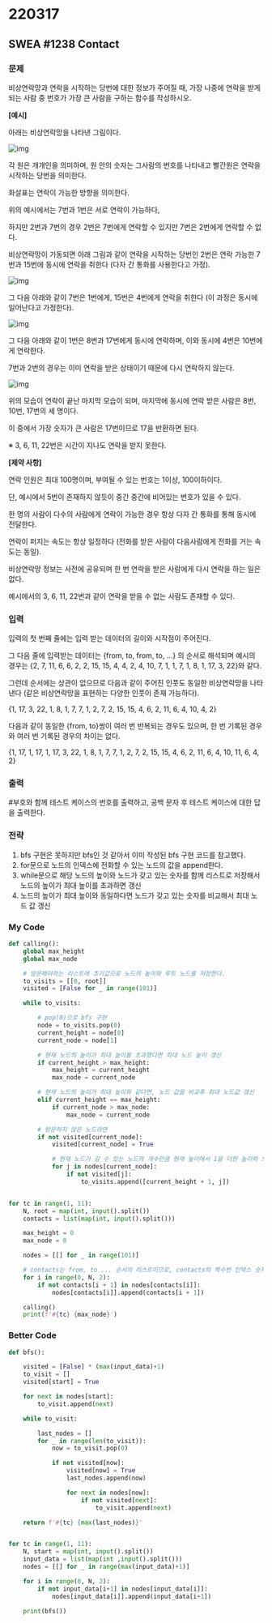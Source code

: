 # 220317



## SWEA #1238 Contact



### 문제

비상연락망과 연락을 시작하는 당번에 대한 정보가 주어질 때, 가장 나중에 연락을 받게 되는 사람 중 번호가 가장 큰 사람을 구하는 함수를 작성하시오.
 
**[예시]**

아래는 비상연락망을 나타낸 그림이다.
 

![img](https://swexpertacademy.com/main/common/fileDownload.do?downloadType=CKEditorImages&fileId=AV2XakJaDe8BBASl)

 
각 원은 개개인을 의미하며, 원 안의 숫자는 그사람의 번호를 나타내고 빨간원은 연락을 시작하는 당번을 의미한다.

화살표는 연락이 가능한 방향을 의미한다.

위의 예시에서는 7번과 1번은 서로 연락이 가능하다,

하지만 2번과 7번의 경우 2번은 7번에게 연락할 수 있지만 7번은 2번에게 연락할 수 없다.
 
비상연락망이 가동되면 아래 그림과 같이 연락을 시작하는 당번인 2번은 연락 가능한 7번과 15번에 동시에 연락을 취한다 (다자 간 통화를 사용한다고 가정).
 

![img](https://swexpertacademy.com/main/common/fileDownload.do?downloadType=CKEditorImages&fileId=AV2Xan_6DfABBASl)

 
그 다음 아래와 같이 7번은 1번에게, 15번은 4번에게 연락을 취한다 (이 과정은 동시에 일어난다고 가정한다).
 

![img](https://swexpertacademy.com/main/common/fileDownload.do?downloadType=CKEditorImages&fileId=AV2Xat3qDfEBBASl)


그 다음 아래와 같이 1번은 8번과 17번에게 동시에 연락하며, 이와 동시에 4번은 10번에게 연락한다.

7번과 2번의 경우는 이미 연락을 받은 상태이기 때문에 다시 연락하지 않는다.
 

![img](https://swexpertacademy.com/main/common/fileDownload.do?downloadType=CKEditorImages&fileId=AV2XaywKDfIBBASl)


위의 모습이 연락이 끝난 마지막 모습이 되며, 마지막에 동시에 연락 받은 사람은 8번, 10번, 17번의 세 명이다.

이 중에서 가장 숫자가 큰 사람은 17번이므로 17을 반환하면 된다.
 
※ 3, 6, 11, 22번은 시간이 지나도 연락을 받지 못한다.
 
**[제약 사항]**

연락 인원은 최대 100명이며, 부여될 수 있는 번호는 1이상, 100이하이다.

단, 예시에서 5번이 존재하지 않듯이 중간 중간에 비어있는 번호가 있을 수 있다.

한 명의 사람이 다수의 사람에게 연락이 가능한 경우 항상 다자 간 통화를 통해 동시에 전달한다.

연락이 퍼지는 속도는 항상 일정하다 (전화를 받은 사람이 다음사람에게 전화를 거는 속도는 동일).

비상연락망 정보는 사전에 공유되며 한 번 연락을 받은 사람에게 다시 연락을 하는 일은 없다.

예시에서의 3, 6, 11, 22번과 같이 연락을 받을 수 없는 사람도 존재할 수 있다.



### 입력

입력의 첫 번째 줄에는 입력 받는 데이터의 길이와 시작점이 주어진다.

그 다음 줄에 입력받는 데이터는 {from, to, from, to, …} 의 순서로 해석되며 예시의 경우는 {2, 7, 11, 6, 6, 2, 2, 15, 15, 4, 4, 2, 4, 10, 7, 1, 1, 7, 1, 8, 1, 17, 3, 22}와 같다.

그런데 순서에는 상관이 없으므로 다음과 같이 주어진 인풋도 동일한 비상연락망을 나타낸다 (같은 비상연락망을 표현하는 다양한 인풋이 존재 가능하다).

{1, 17, 3, 22, 1, 8, 1, 7, 7, 1, 2, 7, 2, 15, 15, 4, 6, 2, 11, 6, 4, 10, 4, 2}

다음과 같이 동일한 {from, to}쌍이 여러 번 반복되는 경우도 있으며, 한 번 기록된 경우와 여러 번 기록된 경우의 차이는 없다.

{1, 17, 1, 17, 1, 17, 3, 22, 1, 8, 1, 7, 7, 1, 2, 7, 2, 15, 15, 4, 6, 2, 11, 6, 4, 10, 11, 6, 4, 2}



### 출력

\#부호와 함께 테스트 케이스의 번호를 출력하고, 공백 문자 후 테스트 케이스에 대한 답을 출력한다.



### 전략

1. bfs 구현은 못하지만 bfs인 것 같아서 이미 작성된 bfs 구현 코드를 참고했다.
2. for문으로 노드의 인덱스에 전화할 수 있는 노드의 값을 append한다.
3. while문으로 해당 노드의 높이와 노드가 갖고 있는 숫자를 함께 리스트로 저장해서 노드의 높이가 최대 높이를 초과하면 갱신
4. 노드의 높이가 최대 높이와 동일하다면 노드가 갖고 있는 숫자를 비교해서 최대 노드 값 갱신



### My Code

```python
def calling():
    global max_height
    global max_node

    # 방문해야하는 리스트에 초기값으로 노드의 높이와 루트 노드를 저장한다.
    to_visits = [[0, root]]
    visited = [False for _ in range(101)]

    while to_visits:

        # pop(0)으로 bfs 구현
        node = to_visits.pop(0)
        current_height = node[0]
        current_node = node[1]

        # 현재 노드의 높이가 최대 높이를 초과했다면 최대 노드 높이 갱신
        if current_height > max_height:
            max_height = current_height
            max_node = current_node

        # 현재 노드의 높이가 최대 높이와 같다면, 노드 값을 비교후 최대 노드값 갱신
        elif current_height == max_height:
            if current_node > max_node:
                max_node = current_node

        # 방문하지 않은 노드라면
        if not visited[current_node]:
            visited[current_node] = True

            # 현재 노드가 갈 수 있는 노드의 개수만큼 현재 높이에서 1을 더한 높이와 노드값을 append 한다.
            for j in nodes[current_node]:
                if not visited[j]:
                    to_visits.append([current_height + 1, j])


for tc in range(1, 11):
    N, root = map(int, input().split())
    contacts = list(map(int, input().split()))

    max_height = 0
    max_node = 0

    nodes = [[] for _ in range(101)]

    # contacts는 from, to ... 순서의 리스트이므로, contacts의 짝수번 인덱스 숫자의 노드는 홀수번 인덱스 숫자의 노드로 갈 수 있다.
    for i in range(0, N, 2):
        if not contacts[i + 1] in nodes[contacts[i]]:
            nodes[contacts[i]].append(contacts[i + 1])

    calling()
    print(f'#{tc} {max_node}')
```



### Better Code

```python
def bfs():

    visited = [False] * (max(input_data)+1)
    to_visit = []
    visited[start] = True

    for next in nodes[start]:
        to_visit.append(next)

    while to_visit:

        last_nodes = []
        for _ in range(len(to_visit)):
            now = to_visit.pop(0)

            if not visited[now]:
                visited[now] = True
                last_nodes.append(now)

                for next in nodes[now]:
                    if not visited[next]:
                        to_visit.append(next)

    return f'#{tc} {max(last_nodes)}'


for tc in range(1, 11):
    N, start = map(int, input().split())
    input_data = list(map(int ,input().split()))
    nodes = [[] for _ in range(max(input_data)+1)]

    for i in range(0, N, 2):
        if not input_data[i+1] in nodes[input_data[i]]:
            nodes[input_data[i]].append(input_data[i+1])

    print(bfs())
```

